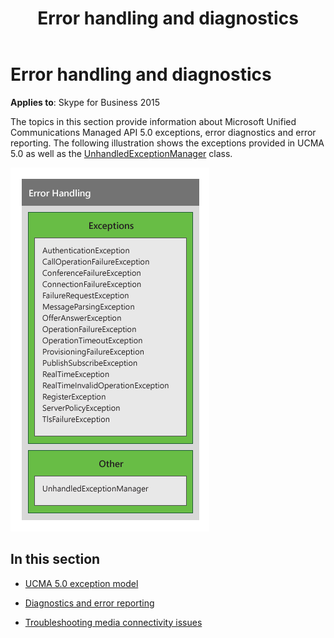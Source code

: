 ﻿---
title: Error handling and diagnostics
TOCTitle: Error handling and diagnostics
ms:assetid: 8326a462-1d0d-4f71-af5e-d8d24b579a8a
ms:mtpsurl: https://msdn.microsoft.com/en-us/library/Dn466062(v=office.16)
ms:contentKeyID: 65239997
ms.date: 07/27/2015
mtps_version: v=office.16
---

# Error handling and diagnostics


**Applies to**: Skype for Business 2015

The topics in this section provide information about Microsoft Unified Communications Managed API 5.0 exceptions, error diagnostics and error reporting. The following illustration shows the exceptions provided in UCMA 5.0 as well as the [UnhandledExceptionManager](https://msdn.microsoft.com/en-us/library/hh348981\(v=office.16\)) class.

![UCMA error handling classes](images/Dn466062.UCMA-ErrorHandling(Office.16).png "UCMA error handling classes")

## In this section

  - [UCMA 5.0 exception model](ucma-5-0-exception-model.md)

  - [Diagnostics and error reporting](diagnostics-and-error-reporting.md)

  - [Troubleshooting media connectivity issues](troubleshooting-media-connectivity-issues.md)

